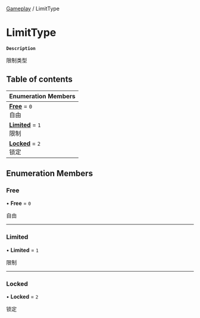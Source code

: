 [Gameplay](../modules/Gameplay.Gameplay.md) / LimitType

# LimitType <Badge type="tip" text="Enumeration" /> <Score text="LimitType" />

**`Description`**

限制类型

## Table of contents

| Enumeration Members |
| :-----|
| **[Free](Gameplay.LimitType.md#free)** = ``0`` <br> 自由|
| **[Limited](Gameplay.LimitType.md#limited)** = ``1`` <br> 限制|
| **[Locked](Gameplay.LimitType.md#locked)** = ``2`` <br> 锁定|

## Enumeration Members

### Free <Score text="Free" /> 

• **Free** = ``0``

自由

___

### Limited <Score text="Limited" /> 

• **Limited** = ``1``

限制

___

### Locked <Score text="Locked" /> 

• **Locked** = ``2``

锁定
